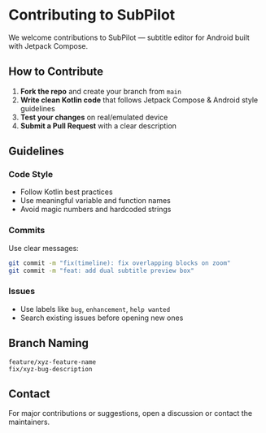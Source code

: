 # Contributing to SubPilot

We welcome contributions to SubPilot — subtitle editor for Android built with Jetpack Compose.

## How to Contribute

1. **Fork the repo** and create your branch from `main`
2. **Write clean Kotlin code** that follows Jetpack Compose & Android style guidelines
3. **Test your changes** on real/emulated device
4. **Submit a Pull Request** with a clear description

## Guidelines

### Code Style
- Follow Kotlin best practices
- Use meaningful variable and function names
- Avoid magic numbers and hardcoded strings

### Commits
Use clear messages:
```bash
git commit -m "fix(timeline): fix overlapping blocks on zoom"
git commit -m "feat: add dual subtitle preview box"
```

### Issues
- Use labels like `bug`, `enhancement`, `help wanted`
- Search existing issues before opening new ones

## Branch Naming
```
feature/xyz-feature-name
fix/xyz-bug-description
```

## Contact
For major contributions or suggestions, open a discussion or contact the maintainers.